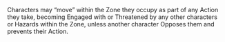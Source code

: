 Characters may “move” within the Zone they occupy as part of any Action they take, becoming Engaged with or Threatened by any other characters or Hazards within the Zone, unless another character Opposes them and prevents their Action.